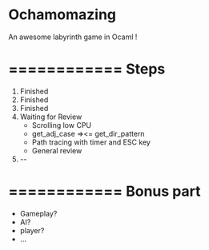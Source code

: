 Ochamomazing
============

An awesome labyrinth game in Ocaml !

============
Steps
============
1. Finished
2. Finished
3. Finished
4. Waiting for Review
   - Scrolling low CPU
   - get_adj_case =><= get_dir_pattern
   - Path tracing with timer and ESC key
   - General review
5. --

============
Bonus part
============
- Gameplay?
- AI?
- player?
- ...